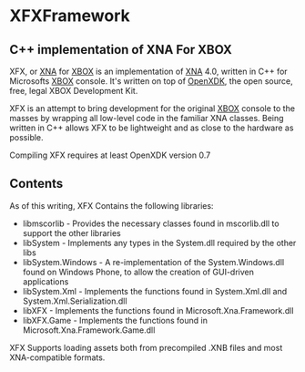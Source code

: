 # XFXFramework
## C++ implementation of XNA For XBOX

XFX, or [XNA](http://en.wikipedia.org/wiki/Microsoft_XNA) for [XBOX](http://en.wikipedia.org/wiki/Xbox_(console)) is an implementation of [XNA](http://en.wikipedia.org/wiki/Microsoft_XNA) 4.0, written in C++ for Microsofts [XBOX](http://en.wikipedia.org/wiki/Xbox_(console)) console.
It's written on top of [OpenXDK](http://sourceforge.net/projects/openxdk/), the open source, free, legal XBOX Development Kit.

XFX is an attempt to bring development for the original [XBOX](http://en.wikipedia.org/wiki/Xbox_(console)) console to the masses by wrapping all low-level code in the familiar XNA classes.
Being written in C++ allows XFX to be lightweight and as close to the hardware as possible.

Compiling XFX requires at least OpenXDK version 0.7

## Contents
As of this writing, XFX Contains the following libraries:
* libmscorlib		- Provides the necessary classes found in mscorlib.dll to support the other libraries
* libSystem			- Implements any types in the System.dll required by the other libs
* libSystem.Windows - A re-implementation of the System.Windows.dll found on Windows Phone, to allow the creation of GUI-driven applications
* libSystem.Xml		- Implements the functions found in System.Xml.dll and System.Xml.Serialization.dll
* libXFX			- Implements the functions found in Microsoft.Xna.Framework.dll
* libXFX.Game		- Implements the functions found in Microsoft.Xna.Framework.Game.dll

XFX Supports loading assets both from precompiled .XNB files and most XNA-compatible formats.
